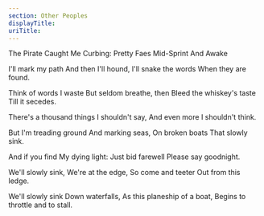 ```yaml
---
section: Other Peoples
displayTitle:
uriTitle:
---
```


The Pirate Caught Me Curbing: Pretty Faes Mid-Sprint And Awake

I'll mark my path
And then I'll hound,
I'll snake the words
When they are found.

Think of words I waste
But seldom breathe, then
Bleed the whiskey's taste
Till it secedes.

There's a thousand things
I shouldn't say,
And even more
I shouldn't think.

But I'm treading ground
And marking seas,
On broken boats
That slowly sink.

And if you find
My dying light:
Just bid farewell
Please say goodnight.

We'll slowly sink,
We're at the edge,
So come and teeter
Out from this ledge.

We'll slowly sink
Down waterfalls,
As this planeship of a boat,
Begins to throttle and to stall.
